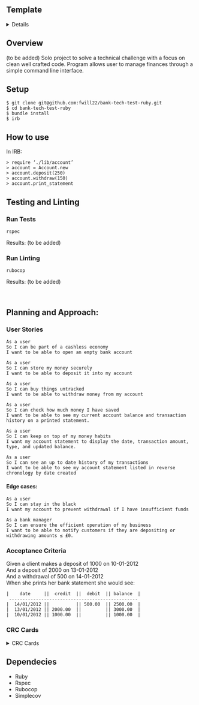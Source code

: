 ## Template
<details>
Overview: 
 - description and intent of the project
   - what its for what I did. 
 - description of what the code does

Setup instructions/guide (how to setup or install)
- How to run it
- How to run tests
- Dependencies information

- demo of how to use program (gif)

Planning and Approach: 
- User stories
- The domain model
- CRC cards 
- Process

Other: 
- Build passing (travis/circle CI)
- Test coverage (auto generated)
- Code style and code conventions (linting)
- code climate
<br>
</details>

## Overview
(to be added) Solo project to solve a technical challenge with a focus on clean well crafted code. 
Program allows user to manage finances through a simple command line interface. 
## Setup 
```
$ git clone git@github.com:fwill22/bank-tech-test-ruby.git
$ cd bank-tech-test-ruby
$ bundle install
$ irb
```

## How to use
In IRB:
```
> require ‘./lib/account’
> account = Account.new
> account.deposit(250)
> account.withdraw(150)
> account.print_statement

```

## Testing and Linting
### Run Tests
```
rspec
```
Results: (to be added)
### Run Linting
```
rubocop
```
Results: (to be added)
<p>&nbsp;</p>

## Planning and Approach: 
### User Stories
```
As a user
So I can be part of a cashless economy
I want to be able to open an empty bank account
```
```
As a user
So I can store my money securely
I want to be able to deposit it into my account
```
```
As a user
So I can buy things untracked 
I want to be able to withdraw money from my account
```
```
As a user
So I can check how much money I have saved
I want to be able to see my current account balance and transaction history on a printed statement.
```
```
As a user
So I can keep on top of my money habits
I want my account statement to display the date, transaction amount, type, and updated balance.
```
```
As a user
So I can see an up to date history of my transactions
I want to be able to see my account statement listed in reverse chronology by date created
```

#### Edge cases:
```
As a user
So I can stay in the black
I want my account to prevent withdrawal if I have insufficient funds

As a bank manager
So I can ensure the efficient operation of my business
I want to be able to notify customers if they are depositing or withdrawing amounts ≤ £0. 
```

### Acceptance Criteria
Given a client makes a deposit of 1000 on 10-01-2012<br>
And a deposit of 2000 on 13-01-2012 <br>
And a withdrawal of 500 on 14-01-2012 <br>
When she prints her bank statement she would see:
```
|    date     ||  credit  ||  debit  || balance  |
 ------------------------------------------------
|  14/01/2012 ||          || 500.00  || 2500.00  |
|  13/01/2012 || 2000.00  ||         || 3000.00  |
|  10/01/2012 || 1000.00  ||         || 1000.00  |
```

### CRC Cards

<details>
  <summary> CRC Cards </summary>
  [Draft]

**Account**:  <br>
*Responsibilities*:  <br>
Knows about: <br>
	Starting balance of 0 <br>
	Current balance  <br>
	History of transactions <br>
	Can add deposited money to CB  <br>
	Can subtract withdrawn money from CB  <br>


*Collaborators*:  <br>
	Transaction <br>
	Statement <br>


**Transaction**: <br>
*Responsibilities*:  <br>
	Knows about: <br>
		Credit amount transaction is for  <br>
    Debit amount transaction is for <br>
		Date created <br>
		Format for printing line on statement <br>

*Collaborators*: Statement

**Statement**:  <br>
*Responsibilities*:  <br>
	Knows about: <br>
		Transaction history <br>
		Current balance <br>


*Collaborators*: - 
    
 
</details>

## Dependecies
* Ruby
* Rspec
* Rubocop
* Simplecov

